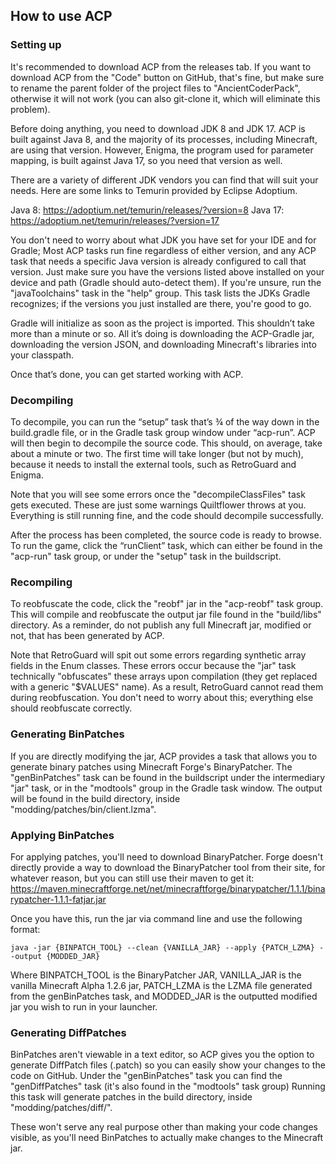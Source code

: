 ## How to use ACP ##

### Setting up ###
It's recommended to download ACP from the releases tab. If you want to download ACP from the "Code" button on GitHub, that's fine, 
but make sure to rename the parent folder of the project files to "AncientCoderPack", otherwise it will not work (you can also
git-clone it, which will eliminate this problem).

Before doing anything, you need to download JDK 8 and JDK 17. ACP is built against Java 8, and the majority of its processes, including Minecraft, 
are using that version. However, Enigma, the program used for parameter mapping, is built against Java 17, so you need that version as well.

There are a variety of different JDK vendors you can find that will suit your needs. Here are some links to Temurin 
provided by Eclipse Adoptium.

Java 8: https://adoptium.net/temurin/releases/?version=8
Java 17: https://adoptium.net/temurin/releases/?version=17

You don't need to worry about what JDK you have set for your IDE and for Gradle; Most ACP tasks run fine regardless of either version,
and any ACP task that needs a specific Java version is already configured to call that version. Just make sure you have the versions 
listed above installed on your device and path (Gradle should auto-detect them). If you're unsure, run the "javaToolchains" task 
in the "help" group. This task lists the JDKs Gradle recognizes; if the versions you just installed are there, you're good to go.

Gradle will initialize as soon as the project is imported. This shouldn’t take more than a minute or so. 
All it’s doing is downloading the ACP-Gradle jar, downloading the version JSON, and downloading Minecraft's libraries into your classpath.

Once that’s done, you can get started working with ACP.

### Decompiling ###
To decompile, you can run the “setup” task that’s ¾ of the way down in the build.gradle file, or in the Gradle task group window 
under “acp-run”. ACP will then begin to decompile the source code. This should, on average, take about a minute or two. The first time will take 
longer (but not by much), because it needs to install the external tools, such as RetroGuard and Enigma. 

Note that you will see some errors once the "decompileClassFiles" task gets executed. These are just some warnings Quiltflower
throws at you. Everything is still running fine, and the code should decompile successfully.

After the process has been completed, the source code is ready to browse. To run the game, click the “runClient” task, which can either be
found in the "acp-run" task group, or under the "setup" task in the buildscript.

### Recompiling ###
To reobfuscate the code, click the "reobf" jar in the "acp-reobf" task group. This will compile and reobfuscate the output jar file found in 
the "build/libs" directory. As a reminder, do not publish any full Minecraft jar, modified or not, that has been generated by ACP.

Note that RetroGuard will spit out some errors regarding synthetic array fields in the Enum classes. These errors occur because the "jar" task
technically "obfuscates" these arrays upon compilation (they get replaced with a generic "$VALUES" name). As a result, RetroGuard cannot read them
during reobfuscation. You don't need to worry about this; everything else should reobfuscate correctly.

### Generating BinPatches ###
If you are directly modifying the jar, ACP provides a task that allows you to generate binary patches using Minecraft Forge's BinaryPatcher. 
The "genBinPatches" task can be found in the buildscript under the intermediary "jar" task, or in the "modtools" group in the Gradle task window. 
The output will be found in the build directory, inside "modding/patches/bin/client.lzma".

### Applying BinPatches ###
For applying patches, you'll need to download BinaryPatcher. Forge doesn't directly provide a way to download the BinaryPatcher tool 
from their site, for whatever reason, but you can still use their maven to get it:
https://maven.minecraftforge.net/net/minecraftforge/binarypatcher/1.1.1/binarypatcher-1.1.1-fatjar.jar

Once you have this, run the jar via command line and use the following format:

```
java -jar {BINPATCH_TOOL} --clean {VANILLA_JAR} --apply {PATCH_LZMA} --output {MODDED_JAR}
```

Where BINPATCH_TOOL is the BinaryPatcher JAR, VANILLA_JAR is the vanilla Minecraft Alpha 1.2.6 jar, PATCH_LZMA is the LZMA 
file generated from the genBinPatches task, and MODDED_JAR is the outputted modified jar you wish to run in your launcher.

### Generating DiffPatches ###
BinPatches aren't viewable in a text editor, so ACP gives you the option to generate DiffPatch files (.patch) so you can 
easily show your changes to the code on GitHub. Under the "genBinPatches" task you can find the "genDiffPatches" task 
(it's also found in the "modtools" task group) Running this task will generate patches in the build directory, inside 
"modding/patches/diff/".

These won't serve any real purpose other than making your code changes visible, as you'll need BinPatches to actually
make changes to the Minecraft jar.